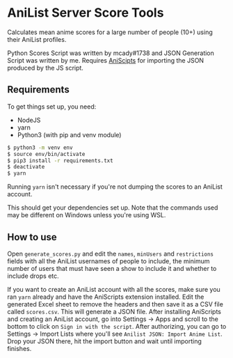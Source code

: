 # AniList Server Score Tools

Calculates mean anime scores for a large number of people (10+) using their AniList profiles.

Python Scores Script was written by mcady#1738 and JSON Generation Script was written by me. Requires [AniScipts](http://www.brendberg.no/anilist/aniscripts/) for importing the JSON produced by the JS script.

## Requirements

To get things set up, you need:

- NodeJS
- yarn
- Python3 (with pip and venv module)

```bash
$ python3 -m venv env
$ source env/bin/activate
$ pip3 install -r requirements.txt
$ deactivate
$ yarn
```

Running `yarn` isn't necessary if you're not dumping the scores to an AniList account.

This should get your dependencies set up. Note that the commands used may be different on Windows unless you're using WSL.

## How to use

Open `generate_scores.py` and edit the `names`, `minUsers` and `restrictions` fields with all the AniList usernames of people to include, the minimum number of users that must have seen a show to include it and whether to include drops etc.

If you want to create an AniList account with all the scores, make sure you ran `yarn` already and have the AniScripts extension installed. Edit the generated Excel sheet to remove the headers and then save it as a CSV file called `scores.csv`. This will generate a JSON file. After installing AniScripts and creating an AniList account, go into Settings -> Apps and scroll to the bottom to click on `Sign in with the script`. After authorizing, you can go to Settings -> Import Lists where you'll see `Anilist JSON: Import Anime List`. Drop your JSON there, hit the import button and wait until importing finishes.
